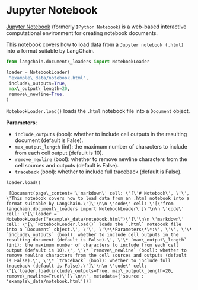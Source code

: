 # Jupyter Notebook

[Jupyter Notebook](https://en.wikipedia.org/wiki/Project_Jupyter#Applications) (formerly `IPython Notebook`) is a web-based interactive computational environment for creating notebook documents.

This notebook covers how to load data from a `Jupyter notebook (.html)` into a format suitable by LangChain.

```python
from langchain.document\_loaders import NotebookLoader  

```

```python
loader = NotebookLoader(  
 "example\_data/notebook.html",  
 include\_outputs=True,  
 max\_output\_length=20,  
 remove\_newline=True,  
)  

```

`NotebookLoader.load()` loads the `.html` notebook file into a `Document` object.

**Parameters**:

- `include_outputs` (bool): whether to include cell outputs in the resulting document (default is False).
- `max_output_length` (int): the maximum number of characters to include from each cell output (default is 10).
- `remove_newline` (bool): whether to remove newline characters from the cell sources and outputs (default is False).
- `traceback` (bool): whether to include full traceback (default is False).

```python
loader.load()  

```

```text
 [Document(page\_content='\'markdown\' cell: \'[\'# Notebook\', \'\', \'This notebook covers how to load data from an .html notebook into a format suitable by LangChain.\']\'\n\n \'code\' cell: \'[\'from langchain.document\_loaders import NotebookLoader\']\'\n\n \'code\' cell: \'[\'loader = NotebookLoader("example\_data/notebook.html")\']\'\n\n \'markdown\' cell: \'[\'`NotebookLoader.load()` loads the `.html` notebook file into a `Document` object.\', \'\', \'\*\*Parameters\*\*:\', \'\', \'\* `include\_outputs` (bool): whether to include cell outputs in the resulting document (default is False).\', \'\* `max\_output\_length` (int): the maximum number of characters to include from each cell output (default is 10).\', \'\* `remove\_newline` (bool): whether to remove newline characters from the cell sources and outputs (default is False).\', \'\* `traceback` (bool): whether to include full traceback (default is False).\']\'\n\n \'code\' cell: \'[\'loader.load(include\_outputs=True, max\_output\_length=20, remove\_newline=True)\']\'\n\n', metadata={'source': 'example\_data/notebook.html'})]  

```
